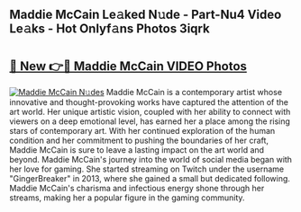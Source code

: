 ## Maddie McCain Le𝚊ked N𝚞de - Part-Nu4 Video Le𝚊ks - Hot Onlyf𝚊ns Photos 3iqrk

# <h2><a href="http://ab97866.deff.icu/?id=Maddie+McCain">🔗 New 👉🔴 Maddie McCain VIDEO Photos</a></h2>

[![Maddie McCain N𝚞des](https://i.imgur.com/rIISA9y.gif)](http://ab97866.deff.icu/?id=Maddie+McCain)
Maddie McCain is a contemporary artist whose innovative and thought-provoking works have captured the attention of the art world. Her unique artistic vision, coupled with her ability to connect with viewers on a deep emotional level, has earned her a place among the rising stars of contemporary art. With her continued exploration of the human condition and her commitment to pushing the boundaries of her craft, Maddie McCain is sure to leave a lasting impact on the art world and beyond. Maddie McCain's journey into the world of social media began with her love for gaming. She started streaming on Twitch under the username "GingerBreaker" in 2013, where she gained a small but dedicated following. Maddie McCain's charisma and infectious energy shone through her streams, making her a popular figure in the gaming community.
